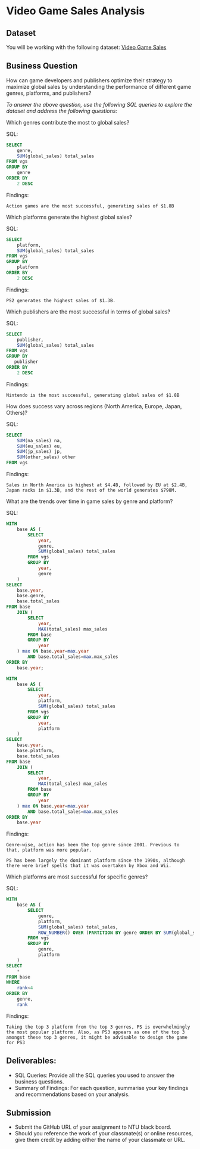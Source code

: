 # Video Game Sales Analysis

## Dataset

You will be working with the following dataset: [Video Game Sales](https://www.kaggle.com/datasets/gregorut/videogamesales?resource=download)

## Business Question
How can game developers and publishers optimize their strategy to maximize global sales by understanding the performance of different game genres, platforms, and publishers?

*To answer the above question, use the following SQL queries to explore the dataset and address the following questions:*

Which genres contribute the most to global sales?

SQL:
```sql
SELECT 
    genre,
    SUM(global_sales) total_sales
FROM vgs 
GROUP BY 
    genre
ORDER BY 
    2 DESC
```
Findings:
```findings
Action games are the most successful, generating sales of $1.8B
```
Which platforms generate the highest global sales?

SQL:
```sql
SELECT 
    platform,
    SUM(global_sales) total_sales
FROM vgs 
GROUP BY 
    platform
ORDER BY 
    2 DESC
```
Findings:
```findings
PS2 generates the highest sales of $1.3B.
```
Which publishers are the most successful in terms of global sales?

SQL:
```sql
SELECT 
    publisher,
    SUM(global_sales) total_sales
FROM vgs 
GROUP BY 
   publisher
ORDER BY 
    2 DESC
```
Findings:
```findings
Nintendo is the most successful, generating global sales of $1.8B
```
How does success vary across regions (North America, Europe, Japan, Others)?

SQL:
```sql
SELECT 
    SUM(na_sales) na,
    SUM(eu_sales) eu,
    SUM(jp_sales) jp,
    SUM(other_sales) other
FROM vgs 
```
Findings:
```findings
Sales in North America is highest at $4.4B, followed by EU at $2.4B, Japan racks in $1.3B, and the rest of the world generates $798M.
```
What are the trends over time in game sales by genre and platform?

SQL:
```sql
WITH 
    base AS (
        SELECT 
            year,
            genre,
            SUM(global_sales) total_sales
        FROM vgs 
        GROUP BY 
            year,
            genre
    )
SELECT 
    base.year,
    base.genre,
    base.total_sales
FROM base
    JOIN (
        SELECT 
            year,
            MAX(total_sales) max_sales
        FROM base
        GROUP BY 
            year
    ) max ON base.year=max.year
        AND base.total_sales=max.max_sales
ORDER BY 
    base.year;

WITH 
    base AS (
        SELECT 
            year,
            platform,
            SUM(global_sales) total_sales
        FROM vgs 
        GROUP BY 
            year,
            platform
    )
SELECT 
    base.year,
    base.platform,
    base.total_sales
FROM base
    JOIN (
        SELECT 
            year,
            MAX(total_sales) max_sales
        FROM base
        GROUP BY 
            year
    ) max ON base.year=max.year
        AND base.total_sales=max.max_sales
ORDER BY 
    base.year
```
Findings:
```findings
Genre-wise, action has been the top genre since 2001. Previous to that, platform was more popular.

PS has been largely the dominant platform since the 1990s, although there were brief spells that it was overtaken by Xbox and Wii.
```
Which platforms are most successful for specific genres?

SQL:
```sql
WITH 
    base AS (
        SELECT 
            genre,
            platform,
            SUM(global_sales) total_sales,
            ROW_NUMBER() OVER (PARTITION BY genre ORDER BY SUM(global_sales) DESC) rank
        FROM vgs 
        GROUP BY 
            genre,
            platform
    )
SELECT 
    *
FROM base 
WHERE 
    rank<4
ORDER BY 
    genre,
    rank
```
Findings:
```findings
Taking the top 3 platform from the top 3 genres, PS is overwhelmingly the most popular platform. Also, as PS3 appears as one of the top 3 amongst these top 3 genres, it might be advisable to design the game for PS3
```
## Deliverables:
- SQL Queries: Provide all the SQL queries you used to answer the business questions.
- Summary of Findings: For each question, summarise your key findings and recommendations based on your analysis.

## Submission

- Submit the GitHub URL of your assignment to NTU black board.
- Should you reference the work of your classmate(s) or online resources, give them credit by adding either the name of your classmate or URL.
